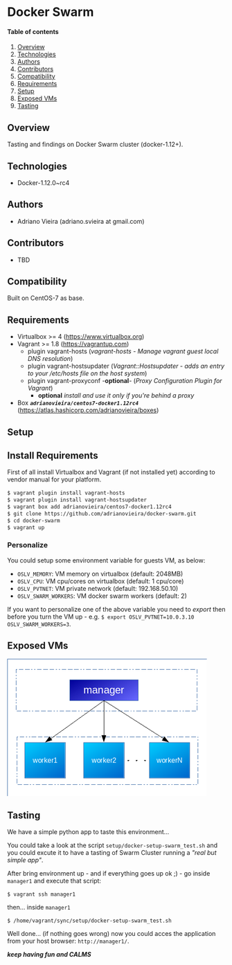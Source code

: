 # Docker Swarm

#### Table of contents

1. [Overview](#overview)
2. [Technologies](#technologies)
3. [Authors](#authors)
4. [Contributors](#contributors)
5. [Compatibility](#compatibility)
6. [Requirements](#requirements)
7. [Setup](#setup)
8. [Exposed VMs](#exposed_vms)
9. [Tasting](#tasting)

## Overview

Tasting and findings on Docker Swarm cluster (docker-1.12+).

## Technologies

* Docker-1.12.0~rc4

## Authors

* Adriano Vieira (adriano.svieira at gmail.com)

## Contributors

* TBD

## Compatibility

Built on CentOS-7 as base.

## Requirements

- Virtualbox >= 4 (<https://www.virtualbox.org>)
- Vagrant >= 1.8 (<https://vagrantup.com>)
  * plugin vagrant-hosts (*vagrant-hosts - Manage vagrant guest local DNS resolution*)
  * plugin vagrant-hostsupdater (*Vagrant::Hostsupdater - adds an entry to your /etc/hosts file on the host system*)
  * plugin vagrant-proxyconf -**optional**- (*Proxy Configuration Plugin for Vagrant*)
    * **optional** *install and use it only if you're behind a proxy*
- Box ***`adrianovieira/centos7-docker1.12rc4`*** (https://atlas.hashicorp.com/adrianovieira/boxes)

## Setup

## Install Requirements

First of all install Virtualbox and Vagrant (if not installed yet) according to vendor manual for your platform.

    $ vagrant plugin install vagrant-hosts
    $ vagrant plugin install vagrant-hostsupdater
    $ vagrant box add adrianovieira/centos7-docker1.12rc4
    $ git clone https://github.com/adrianovieira/docker-swarm.git
    $ cd docker-swarm
    $ vagrant up

### Personalize

You could setup some environment variable for guests VM, as below:

- `OSLV_MEMORY`: VM memory on virtualbox (default: 2048MB)
- `OSLV_CPU`: VM cpu/cores on virtualbox (default: 1 cpu/core)
- `OSLV_PVTNET`: VM private network (default: 192.168.50.10)
- `OSLV_SWARM_WORKERS`: VM docker swarm workers (default: 2)

If you want to personalize one of the above variable you need to *export* then before you turn the VM up - e.g. `$ export OSLV_PVTNET=10.0.3.10 OSLV_SWARM_WORKERS=3`.

## Exposed VMs

![Sample architecture (an excerpt from Docker.com)](images/docker-swarm-architecture.png)

## Tasting

We have a simple python app to taste this environment...

You could take a look at the script `setup/docker-setup-swarm_test.sh` and you could excute it to have a tasting of Swarm Cluster running a *"real but simple app"*.

After bring environment up - and if everything goes up ok ;) - go inside `manager1` and execute that script:

    $ vagrant ssh manager1

then... inside `manager1`

    $ /home/vagrant/sync/setup/docker-setup-swarm_test.sh

Well done... (if nothing goes wrong) now you could acces the application from your host browser: `http://manager1/`.

***keep having fun and CALMS***
